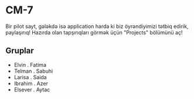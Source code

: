 # CM-7
Bir pilot sayt, gələkdə isə application harda ki biz öyrəndiyimizi tətbiq edirik, paylaşırıq! 
Hazırda olan tapşırıqları görmək üçün "Projects" bölümünü aç!

## Gruplar 
- Elvin . Fatima
- Telman . Sabuhi
- Larisa . Saida
- Ibrahim . Azer
- Elsever . Aytac

